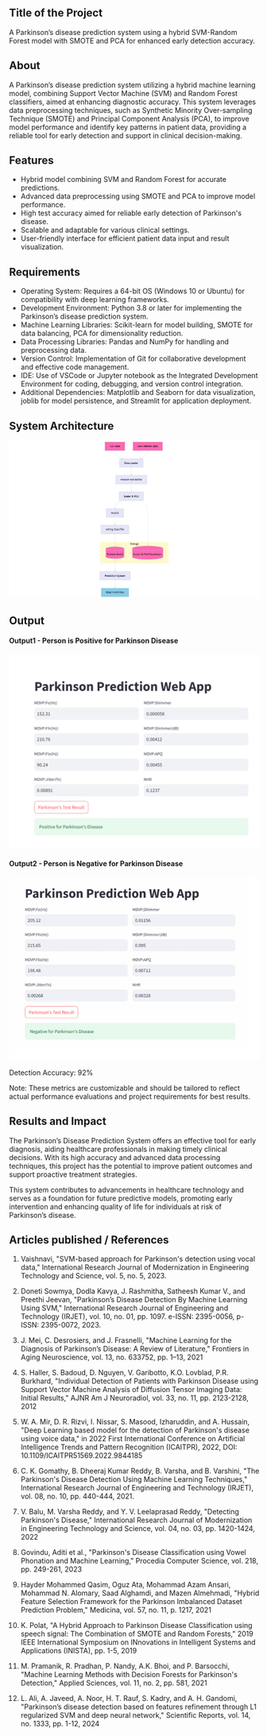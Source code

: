 ## Title of the Project
A Parkinson’s disease prediction system using a hybrid SVM-Random Forest model with SMOTE and PCA for enhanced early detection accuracy.

## About
A Parkinson’s disease prediction system utilizing a hybrid machine learning model, combining Support Vector Machine (SVM) and Random Forest classifiers, aimed at enhancing diagnostic accuracy. This system leverages data preprocessing techniques, such as Synthetic Minority Over-sampling Technique (SMOTE) and Principal Component Analysis (PCA), to improve model performance and identify key patterns in patient data, providing a reliable tool for early detection and support in clinical decision-making.

## Features

- Hybrid model combining SVM and Random Forest for accurate predictions.
- Advanced data preprocessing using SMOTE and PCA to improve model performance.
- High test accuracy aimed for reliable early detection of Parkinson's disease.
- Scalable and adaptable for various clinical settings.
- User-friendly interface for efficient patient data input and result visualization.

## Requirements
<!--List the requirements of the project as shown below-->
* Operating System: Requires a 64-bit OS (Windows 10 or Ubuntu) for compatibility with deep learning frameworks.
* Development Environment: Python 3.8 or later for implementing the Parkinson’s disease prediction system.
* Machine Learning Libraries: Scikit-learn for model building, SMOTE for data balancing, PCA for dimensionality reduction.
* Data Processing Libraries: Pandas and NumPy for handling and preprocessing data.
* Version Control: Implementation of Git for collaborative development and effective code management.
* IDE: Use of VSCode or Jupyter notebook as the Integrated Development Environment for coding, debugging, and version control integration.
* Additional Dependencies: Matplotlib and Seaborn for data visualization, joblib for model persistence, and Streamlit for application deployment.

## System Architecture
![1](https://raw.githubusercontent.com/anishmj/Parkinson-Disease-Prediction/refs/heads/main/sys_arch.jpg )
## Output

<!--Embed the Output picture at respective places as shown below as shown below-->
#### Output1 - Person is Positive for Parkinson Disease

![2](https://raw.githubusercontent.com/anishmj/Parkinson-Disease-Prediction/refs/heads/main/dis.png)

#### Output2 - Person is Negative for Parkinson Disease
![3](https://raw.githubusercontent.com/anishmj/Parkinson-Disease-Prediction/refs/heads/main/no_dis.png)


Detection Accuracy: 92%

Note: These metrics are customizable and should be tailored to reflect actual performance evaluations and project requirements for best results.


## Results and Impact
<!--Give the results and impact as shown below-->
The Parkinson’s Disease Prediction System offers an effective tool for early diagnosis, aiding healthcare professionals in making timely clinical decisions. With its high accuracy and advanced data processing techniques, this project has the potential to improve patient outcomes and support proactive treatment strategies.

This system contributes to advancements in healthcare technology and serves as a foundation for future predictive models, promoting early intervention and enhancing quality of life for individuals at risk of Parkinson’s disease.

## Articles published / References
1.  Vaishnavi, "SVM-based approach for Parkinson's detection using vocal data," International
 Research Journal of Modernization in Engineering Technology and Science, vol. 5, no. 5, 2023.

2. Doneti Sowmya, Dodla Kavya, J. Rashmitha, Satheesh Kumar V., and Preethi Jeevan,
 "Parkinson’s Disease Detection By Machine Learning Using SVM," International Research
 Journal of Engineering and Technology (IRJET), vol. 10, no. 01, pp. 1097. e-ISSN: 2395-0056,
 p-ISSN: 2395-0072, 2023.

3. J. Mei, C. Desrosiers, and J. Frasnelli, "Machine Learning for the Diagnosis of Parkinson’s
 Disease: A Review of Literature," Frontiers in Aging Neuroscience, vol. 13, no. 633752, pp. 1–13,
 2021

 4.  S. Haller, S. Badoud, D. Nguyen, V. Garibotto, K.O. Lovblad, P.R. Burkhard, "Individual
 Detection of Patients with Parkinson Disease using Support Vector Machine Analysis of
 Diffusion Tensor Imaging Data: Initial Results," AJNR Am J Neuroradiol, vol. 33, no. 11, pp.
 2123-2128, 2012

 5. W. A. Mir, D. R. Rizvi, I. Nissar, S. Masood, Izharuddin, and A. Hussain, "Deep Learning based
 model for the detection of Parkinson's disease using voice data," in 2022 First International
 Conference on Artificial Intelligence Trends and Pattern Recognition (ICAITPR), 2022, DOI:
 10.1109/ICAITPR51569.2022.9844185

 6.  C. K. Gomathy, B. Dheeraj Kumar Reddy, B. Varsha, and B. Varshini, "The Parkinson's Disease
 Detection Using Machine Learning Techniques," International Research Journal of Engineering and
 Technology (IRJET), vol. 08, no. 10, pp. 440-444, 2021.

 7.  V. Balu, M. Varsha Reddy, and Y. V. Leelaprasad Reddy, "Detecting Parkinson's Disease,"
 International Research Journal of Modernization in Engineering Technology and Science, vol. 04, no.
 03, pp. 1420-1424, 2022

 8. Govindu, Aditi et al., "Parkinson's Disease Classification using Vowel Phonation and Machine
 Learning," Procedia Computer Science, vol. 218, pp. 249-261, 2023

 9.  Hayder Mohammed Qasim, Oguz Ata, Mohammad Azam Ansari, Mohammad N. Alomary, Saad
 Alghamdi, and Mazen Almehmadi, "Hybrid Feature Selection Framework for the Parkinson
 Imbalanced Dataset Prediction Problem," Medicina, vol. 57, no. 11, p. 1217, 2021

 10.  K. Polat, "A Hybrid Approach to Parkinson Disease Classification using speech signal: The
 Combination of SMOTE and Random Forests," 2019 IEEE International Symposium on INnovations
 in Intelligent Systems and Applications (INISTA), pp. 1-5, 2019

 11. M. Pramanik, R. Pradhan, P. Nandy, A.K. Bhoi, and P. Barsocchi, "Machine Learning Methods
 with Decision Forests for Parkinson's Detection," Applied Sciences, vol. 11, no. 2, pp. 581, 2021

 12.  L. Ali, A. Javeed, A. Noor, H. T. Rauf, S. Kadry, and A. H. Gandomi, "Parkinson’s disease
 detection based on features refinement through L1 regularized SVM and deep neural network,"
 Scientific Reports, vol. 14, no. 1333, pp. 1-12, 2024



